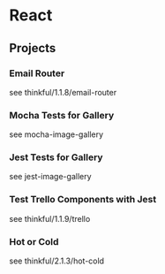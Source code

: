 # React

## Projects

### Email Router

see thinkful/1.1.8/email-router

### Mocha Tests for Gallery

see mocha-image-gallery


### Jest Tests for Gallery

see jest-image-gallery

### Test Trello Components with Jest

see thinkful/1.1.9/trello

### Hot or Cold

see thinkful/2.1.3/hot-cold

